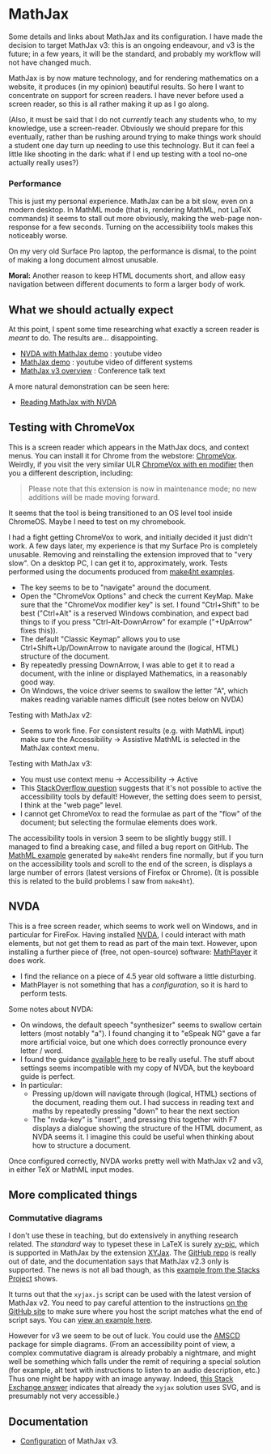 # MathJax

Some details and links about MathJax and its configuration.  I have made the decision to target MathJax v3: this is an ongoing endeavour, and v3 is the future; in a few years, it will be the standard, and probably my workflow will not have changed much.

MathJax is by now mature technology, and for rendering mathematics on a website, it produces (in my opinion) beautiful results.  So here I want to concentrate on support for screen readers.  I have never before used a screen reader, so this is all rather making it up as I go along.

(Also, it must be said that I do not _currently_ teach any students who, to my knowledge, use a screen-reader.  Obviously we should prepare for this eventually, rather than be rushing around trying to make things work should a student one day turn up needing to use this technology.  But it can feel a little like shooting in the dark: what if I end up testing with a tool no-one actually really uses?)


### Performance

This is just my personal experience.  MathJax can be a bit slow, even on a modern desktop.  In MathML mode (that is, rendering MathML, not LaTeX commands) it seems to stall out more obviously, making the web-page non-response for a few seconds.  Turning on the accessibility tools makes this noticeably worse.

On my very old Surface Pro laptop, the performance is dismal, to the point of making a long document almost unusable.

**Moral:** Another reason to keep HTML documents short, and allow easy navigation between different documents to form a larger body of work.


## What we should actually expect

At this point, I spent some time researching what exactly a screen reader is _meant_ to do.  The results are... disappointing.

- [NVDA with MathJax demo](https://www.youtube.com/watch?v=mTFWb18fpaM) : youtube video
- [MathJax demo](https://www.youtube.com/watch?v=6GSgTjorewQ&feature=youtu.be) : youtube video of different systems
- [MathJax v3 overview](https://progressiveaccess.com/ahg19/ahg19.html) : Conference talk text

A more natural demonstration can be seen here:

- [Reading MathJax with NVDA](http://stemenable.s805.sureserver.com/Reading_MathJax_with_NVDA)


## Testing with ChromeVox

This is a screen reader which appears in the MathJax docs, and context menus.  You can install it for Chrome from the webstore: [ChromeVox](https://chrome.google.com/webstore/detail/chromevox-classic-extensi/kgejglhpjiefppelpmljglcjbhoiplfn).  Weirdly, if you visit the very similar ULR [ChromeVox with en modifier](https://chrome.google.com/webstore/detail/chromevox-classic-extensi/kgejglhpjiefppelpmljglcjbhoiplfn?hl=en) then you a different description, including:

> Please note that this extension is now in maintenance mode; no new additions will be made moving forward.

It seems that the tool is being transitioned to an OS level tool inside ChromeOS.  Maybe I need to test on my chromebook.

I had a fight getting ChromeVox to work, and initially decided it just didn't work.  A few days later, my experience is that my Surface Pro is completely unusable.  Removing and reinstalling the extension improved that to "very slow".  On a desktop PC, I can get it to, approximately, work.  Tests performed using the documents produced from [make4ht examples](make4ht.md).

- The key seems to be to "navigate" around the document.
- Open the "ChromeVox Options" and check the current KeyMap.  Make sure that the "ChromeVox modifier key" is set.  I found "Ctrl+Shift" to be best ("Ctrl+Alt" is a reserved Windows combination, and expect bad things to if you press "Ctrl-Alt-DownArrow" for example ("+UpArrow" fixes this)).
- The default "Classic Keymap" allows you to use Ctrl+Shift+Up/DownArrow to navigate around the (logical, HTML) structure of the document.
- By repeatedly pressing DownArrow, I was able to get it to read a document, with the inline or displayed Mathematics, in a reasonably good way.
- On Windows, the voice driver seems to swallow the letter "A", which makes reading variable names difficult (see notes below on NVDA)

Testing with MathJax v2:
- Seems to work fine.  For consistent results (e.g. with MathML input) make sure the Accessibility -> Assistive MathML is selected in the MathJax context menu.

Testing with MathJax v3:
- You must use context menu -> Accessibility -> Active
- This [StackOverflow question](https://stackoverflow.com/questions/60688026/how-to-activate-mathjax-accessibility-by-default) suggests that it's not possible to active the accessibility tools by default!  However, the setting does seem to persist, I think at the "web page" level.
- I cannot get ChromeVox to read the formulae as part of the "flow" of the document; but selecting the formulae elements does work.

The accessibility tools in version 3 seem to be slightly buggy still.  I managed to find a breaking case, and filled a bug report on GitHub.  The [MathML example](https://matthewdaws.github.io/AccessibleLaTeX/make4ht%20project%203/main.html) generated by `make4ht` renders fine normally, but if you turn on the accessibility tools and scroll to the end of the screen, is displays a large number of errors (latest versions of Firefox or Chrome).  (It is possible this is related to the build problems I saw from `make4ht`).


## NVDA

This is a free screen reader, which seems to work well on Windows, and in particular for FireFox.  Having installed [NVDA](https://www.nvaccess.org/), I could interact with math elements, but not get them to read as part of the main text.  However, upon installing a further piece of (free, not open-source) software: [MathPlayer](https://www.dessci.com/en/products/mathplayer/download.htm) it does work.

- I find the reliance on a piece of 4.5 year old software a little disturbing.
- MathPlayer is not something that has a _configuration_, so it is hard to perform tests.

Some notes about NVDA:

- On windows, the default speech "synthesizer" seems to swallow certain letters (most notably "a").  I found changing it to "eSpeak NG" gave a far more artificial voice, but one which does correctly pronounce every letter / word.
- I found the guidance [available here](https://www.marcozehe.de/how-to-use-nvda-and-firefox-to-test-your-web-pages-for-accessibility/) to be really useful.  The stuff about settings seems incompatible with my copy of NVDA, but the keyboard guide is perfect.
- In particular:
  - Pressing up/down will navigate through (logical, HTML) sections of the document, reading them out.  I had success in reading text and maths by repeatedly pressing "down" to hear the next section
  - The "nvda-key" is "insert", and pressing this together with F7 displays a dialogue showing the structure of the HTML document, as NVDA seems it.  I imagine this could be useful when thinking about how to structure a document.
  
Once configured correctly, NVDA works pretty well with MathJax v2 and v3, in either TeX or MathML input modes.


## More complicated things

### Commutative diagrams

I don't use these in teaching, but do extensively in anything research related.  The _standard_ way to typeset these in LaTeX is surely [xy-pic](https://tug.org/applications/Xy-pic/), which is supported in MathJax by the extension [XYJax](https://sonoisa.github.io/xyjax/xyjax.html).  The [GitHub repo](https://github.com/sonoisa/XyJax) is really out of date, and the documentation says that MathJax v2.3 only is supported.  The news is not all bad though, as this [example from the Stacks Project](https://stacks.math.columbia.edu/tag/0025) shows.

It turns out that the `xyjax.js` script can be used with the latest version of MathJax v2.  You need to pay careful attention to the instructions [on the GitHub site](https://github.com/sonoisa/XyJax) to make sure where you host the script matches what the end of script says.  You can [view an example here](https://matthewdaws.github.io/AccessibleLaTeX/xypic/xypic.html).

However for v3 we seem to be out of luck.  You could use the [AMSCD](https://www.jmilne.org/not/Mamscd.pdf) package for simple diagrams.  (From an accessibility point of view, a complex commutative diagram is already probably a nightmare, and might well be something which falls under the remit of requiring a special solution (for example, alt text with instructions to listen to an audio description, etc.)  Thus one might be happy with an image anyway.  Indeed, [this Stack Exchange answer](https://math.meta.stackexchange.com/questions/14986/is-it-possible-to-draw-a-diagonal-arrow-in-a-commutative-diagram) indicates that already the `xyjax` solution uses SVG, and is presumably not very accessible.)


## Documentation

- [Configuration](http://docs.mathjax.org/en/latest/web/configuration.html#web-configuration) of MathJax v3.
